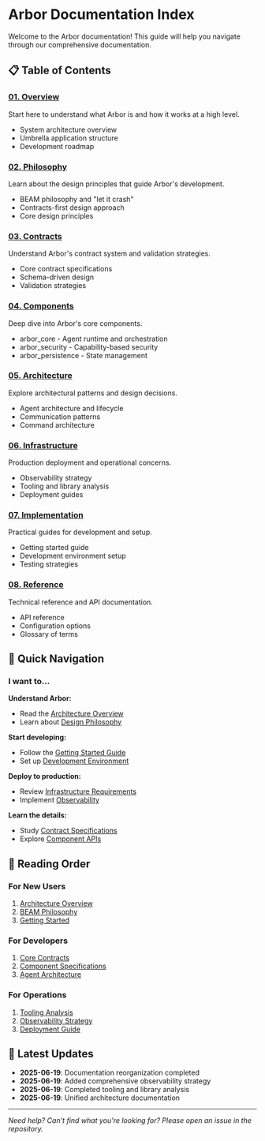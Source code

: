 # Arbor Documentation Index

Welcome to the Arbor documentation! This guide will help you navigate through our comprehensive documentation.

## 📋 Table of Contents

### [01. Overview](./01-overview/README.md)
Start here to understand what Arbor is and how it works at a high level.
- System architecture overview
- Umbrella application structure  
- Development roadmap

### [02. Philosophy](./02-philosophy/README.md)
Learn about the design principles that guide Arbor's development.
- BEAM philosophy and "let it crash"
- Contracts-first design approach
- Core design principles

### [03. Contracts](./03-contracts/README.md)
Understand Arbor's contract system and validation strategies.
- Core contract specifications
- Schema-driven design
- Validation strategies

### [04. Components](./04-components/README.md)
Deep dive into Arbor's core components.
- arbor_core - Agent runtime and orchestration
- arbor_security - Capability-based security
- arbor_persistence - State management

### [05. Architecture](./05-architecture/README.md)
Explore architectural patterns and design decisions.
- Agent architecture and lifecycle
- Communication patterns
- Command architecture

### [06. Infrastructure](./06-infrastructure/README.md)
Production deployment and operational concerns.
- Observability strategy
- Tooling and library analysis
- Deployment guides

### [07. Implementation](./07-implementation/README.md)
Practical guides for development and setup.
- Getting started guide
- Development environment setup
- Testing strategies

### [08. Reference](./08-reference/README.md)
Technical reference and API documentation.
- API reference
- Configuration options
- Glossary of terms

## 🎯 Quick Navigation

### I want to...

**Understand Arbor:**
- Read the [Architecture Overview](./01-overview/architecture-overview.md)
- Learn about [Design Philosophy](./02-philosophy/beam-philosophy.md)

**Start developing:**
- Follow the [Getting Started Guide](./07-implementation/getting-started.md)
- Set up [Development Environment](./07-implementation/development-setup.md)

**Deploy to production:**
- Review [Infrastructure Requirements](./06-infrastructure/tooling-analysis.md)
- Implement [Observability](./06-infrastructure/observability.md)

**Learn the details:**
- Study [Contract Specifications](./03-contracts/core-contracts.md)
- Explore [Component APIs](./04-components/README.md)

## 📖 Reading Order

### For New Users
1. [Architecture Overview](./01-overview/architecture-overview.md)
2. [BEAM Philosophy](./02-philosophy/beam-philosophy.md)
3. [Getting Started](./07-implementation/getting-started.md)

### For Developers
1. [Core Contracts](./03-contracts/core-contracts.md)
2. [Component Specifications](./04-components/README.md)
3. [Agent Architecture](./05-architecture/agent-architecture.md)

### For Operations
1. [Tooling Analysis](./06-infrastructure/tooling-analysis.md)
2. [Observability Strategy](./06-infrastructure/observability.md)
3. [Deployment Guide](./06-infrastructure/deployment.md)

## 🔄 Latest Updates

- **2025-06-19**: Documentation reorganization completed
- **2025-06-19**: Added comprehensive observability strategy
- **2025-06-19**: Completed tooling and library analysis
- **2025-06-19**: Unified architecture documentation

---

*Need help? Can't find what you're looking for? Please open an issue in the repository.*